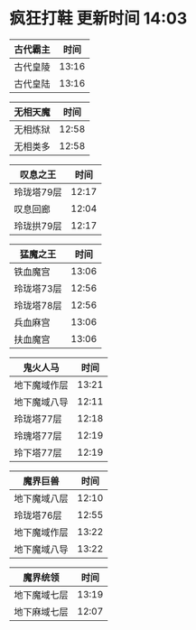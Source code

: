 # 疯狂打鞋 更新时间 14:03

| 古代霸主   | 时间    |
|--------|-------|
| 古代皇陵 | 13:16 |
| 古代皇陆 | 13:16 |

| 无相天魔   | 时间    |
|--------|-------|
| 无相炼狱 | 12:58 |
| 无相类多 | 12:58 |

| 叹息之王   | 时间    |
|--------|-------|
| 玲珑塔79层 | 12:17 |
| 叹息回廊 | 12:04 |
| 玲珑拱79层 | 12:17 |

| 猛魔之王   | 时间    |
|--------|-------|
| 铁血魔宫 | 13:06 |
| 玲珑塔73层 | 12:56 |
| 玲珑塔78层 | 12:56 |
| 兵血麻宫 | 13:06 |
| 扶血魔宫 | 13:06 |

| 鬼火人马   | 时间    |
|--------|-------|
| 地下魔域作层 | 13:21 |
| 地下魔域八导 | 12:11 |
| 玲珑塔77层 | 12:18 |
| 玲瑰塔77层 | 12:19 |
| 玲下塔77层 | 12:19 |

| 魔界巨兽   | 时间    |
|--------|-------|
| 地下魔域八层 | 12:10 |
| 玲珑塔76层 | 12:55 |
| 地下魔域作层 | 13:22 |
| 地下魔域八导 | 13:22 |

| 魔界统领   | 时间    |
|--------|-------|
| 地下魔域七层 | 13:19 |
| 地下麻域七层 | 12:07 |